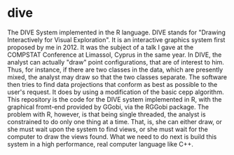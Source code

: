 # dive
The DIVE System implemented in the R language.
DIVE stands for "Drawing Interactively for Visual Exploration".
It is an interactive graphics system first proposed by me in 2012.
It was the subject of a talk I gave at the COMPSTAT Conference at Limassol, Cyprus in the same year.
In DIVE, the analyst can actually "draw" point configurations, that are of interest to him.
Thus, for instance, if there are two classes in the data, which are presently mixed, the analyst may draw so that the two classes separate.
The software then tries to find data projections that conform as best as possible to the user's request.
It does by using a modification of the basic cepp algorithm.
This repository is the code for the DIVE system implemented in R, with the graphical fromt-end provided by GGobi, via the RGGobi package.
The problem with R, however, is that being single threaded, the analyst is constrained to do only one thing at a time.
That, is, she can either draw, or she must wait upon the system to find views, or she must wait for the computer to draw the views found.
What we need to do next is build this system in a high performance, real computer language like C++.
